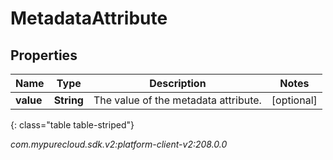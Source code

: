 # MetadataAttribute


## Properties

| Name | Type | Description | Notes |
| ------------ | ------------- | ------------- | ------------- |
| **value** | **String** | The value of the metadata attribute. |  [optional] |
{: class="table table-striped"}




_com.mypurecloud.sdk.v2:platform-client-v2:208.0.0_
